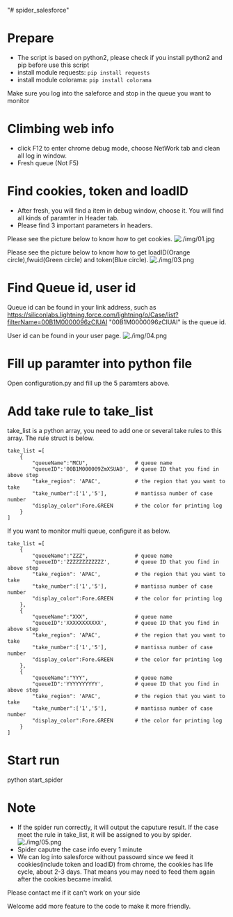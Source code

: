 "# spider_salesforce" 

# Prepare
* The script is based on python2, please check if you install python2 and pip before use this script
* install module requests: ```pip install requests```
* install module colorama: ```pip install colorama```


Make sure you log into the saleforce and stop in the queue you want to monitor
# Climbing web info
* click F12 to enter chrome debug mode, choose NetWork tab and clean all log in window.
* Fresh queue (Not F5)
# Find cookies, token and loadID
* After fresh, you will find a item in debug window, choose it. You will find all kinds of paramter in Header tab.
* Please find 3 important parameters in headers.

Please see the picture below to know how to get cookies.
![./img/01.jpg]((https://hoo-way.github.io/doc4zhihu/data/)img/01.jpg)

Please see the picture below to know how to get loadID(Orange circle),fwuid(Green circle) and token(Blue circle).
![./img/03.png]((https://hoo-way.github.io/doc4zhihu/data/)img/03.png)
# Find Queue id, user id
Queue id can be found in your link address, such as https://siliconlabs.lightning.force.com/lightning/o/Case/list?filterName=00B1M0000096zClUAI
"00B1M0000096zClUAI" is the queue id.

User id can be found in your user page.
![./img/04.png]((https://hoo-way.github.io/doc4zhihu/data/)img/04.png)

# Fill up paramter into python file
Open configuration.py and fill up the 5 paramters above.

# Add take rule to take_list
take_list is a python array, you need to add one or several take rules to this array. The rule struct is below.
```
take_list =[
    {
        "queueName":"MCU",               # queue name
        "queueID":'00B1M000009ZmXSUA0',  # queue ID that you find in above step
        "take_region": 'APAC',           # the region that you want to take
        "take_number":['1','5'],         # mantissa number of case number
        "display_color":Fore.GREEN       # the color for printing log
    }
]
```
If you want to monitor multi queue, configure it as below.
```
take_list =[
    {
        "queueName":"ZZZ",               # queue name
        "queueID":'ZZZZZZZZZZZZ',        # queue ID that you find in above step
        "take_region": 'APAC',           # the region that you want to take
        "take_number":['1','5'],         # mantissa number of case number
        "display_color":Fore.GREEN       # the color for printing log
    },
    {
        "queueName":"XXX",               # queue name
        "queueID":'XXXXXXXXXXX',         # queue ID that you find in above step
        "take_region": 'APAC',           # the region that you want to take
        "take_number":['1','5'],         # mantissa number of case number
        "display_color":Fore.GREEN       # the color for printing log
    },
    {
        "queueName":"YYY",               # queue name
        "queueID":'YYYYYYYYYY',          # queue ID that you find in above step
        "take_region": 'APAC',           # the region that you want to take
        "take_number":['1','5'],         # mantissa number of case number
        "display_color":Fore.GREEN       # the color for printing log
    }
]
```


# Start run
python start_spider

# Note
* If the spider run correctly, it will output the caputure result. If the case meet the rule in take_list, it will be assigned to you by spider.
![./img/05.png]((https://hoo-way.github.io/doc4zhihu/data/)img/05.png)
* Spider caputre the case info every 1 minute
* We can log into salesforce without passowrd since we feed it cookies(include token and loadID)  from chrome, the cookies has life cycle, about 2-3 days. That means you may need to feed them again after the cookies became invalid.

Please contact me if it can't work on your side

Welcome add more feature to the code to make it more friendly.